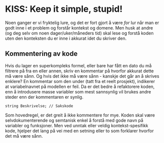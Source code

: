 # KISS: Keep it simple, stupid!

Noen ganger er vi fryktelig lure, og det er fort gjort å være _for_ lur når man er godt inne i et problem og forstår kontekst og domene. Men husk at andre (og deg selv om noen dager/uker/måneders tid) skal lese og forstå koden uten den konteksten du er inne i akkurat idet du skriver den.

## Kommentering av kode
Hvis du lager en superkompleks formel, eller bare har fått en dato du må filtrere på fra en eller annen, skriv en kommentar på hvorfor akkurat dette må være sånn. Og hvis det ikke må være sånn - kanskje det går an å skrives enklere? En kommentar som den under (tatt fra et reelt prosjekt), indikerer at variabelnavnet på modellen er feil. Da er det bedre å refaktorere koden, enn å introdusere masse variabler som mest sannsynlig vil brukes andre steder enn der kommentaren er synlig.

```
string Beskrivelse; // Sakskode
```

Som hovedregel, er det greit å ikke kommentere for mye. Koden skal være selvdokumenterende og semtanisk enkel å forstå med gode navn på variabler og funksjoner. Men ved unntak eller veldig kontekst-spesifikk kode, hjelper det lang på vei med en setning eller to som forklarer hvorfor det må være sånn.
